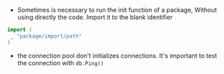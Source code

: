 * Sometimes is necessary to run the init function of a package, Without using directly the code. Import it to the blank identifier
```go
import (
 _ "package/import/path"
)
```
* the connection pool don't initializes connections. It's important to test the connection with `db.Ping()`